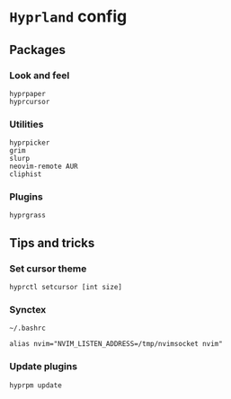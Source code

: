 # `Hyprland` config

## Packages

### Look and feel
```
hyprpaper
hyprcursor
```

### Utilities
```
hyprpicker
grim
slurp
neovim-remote AUR
cliphist
```

### Plugins

```
hyprgrass
```

## Tips and tricks

### Set cursor theme
```
hyprctl setcursor [int size]
```

### Synctex

```
~/.bashrc

alias nvim="NVIM_LISTEN_ADDRESS=/tmp/nvimsocket nvim"
```

### Update plugins

```
hyprpm update
```
